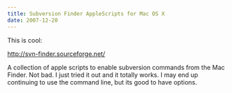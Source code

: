 ```yaml
---
title: Subversion Finder AppleScripts for Mac OS X
date: 2007-12-20
---
```

This is cool:

<a href="http://svn-finder.sourceforge.net/" rel="nofollow">http://svn-finder.sourceforge.net/</a>

A collection of apple scripts to enable subversion commands from the Mac Finder. Not bad. I just tried it out and it totally works. I may end up continuing to use the command line, but its good to have options.

